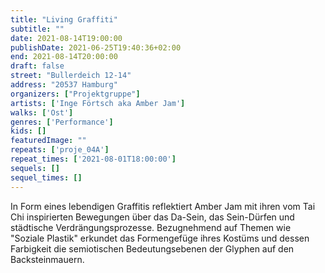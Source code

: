 ```yaml
---
title: "Living Graffiti"
subtitle: ""
date: 2021-08-14T19:00:00
publishDate: 2021-06-25T19:40:36+02:00
end: 2021-08-14T20:00:00
draft: false
street: "Bullerdeich 12-14"
address: "20537 Hamburg"
organizers: ["Projektgruppe"]
artists: ['Inge Förtsch aka Amber Jam']
walks: ['Ost']
genres: ['Performance']
kids: []
featuredImage: ""
repeats: ['proje_04A']
repeat_times: ['2021-08-01T18:00:00']
sequels: []
sequel_times: []
---
```


In Form eines lebendigen Graffitis reflektiert Amber Jam mit ihren vom Tai Chi inspirierten Bewegungen über das Da-Sein, das Sein-Dürfen und städtische Verdrängungsprozesse. Bezugnehmend auf Themen wie "Soziale Plastik" erkundet das Formengefüge ihres Kostüms und dessen Farbigkeit die semiotischen Bedeutungsebenen der Glyphen auf den Backsteinmauern.